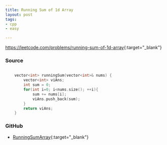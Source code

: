 ```yaml
---
title: Running Sum of 1d Array
layout: post
tags:
- cpp
- easy

---
```


<https://leetcode.com/problems/running-sum-of-1d-array>{:target="_blank"}

### Source

```cpp

    vector<int> runningSum(vector<int>& nums) {
        vector<int> viAns;
        int sum = 0;
        for(int i=0; i<nums.size(); ++i){
            sum += nums[i];
            viAns.push_back(sum);
        }
        return viAns;
    }

```

### GitHub

- [RunningSumArray](<https://github.com/coolwindjo/algoguru/tree/master/_posts/Done/RunningSumArray>){:target="_blank"}

